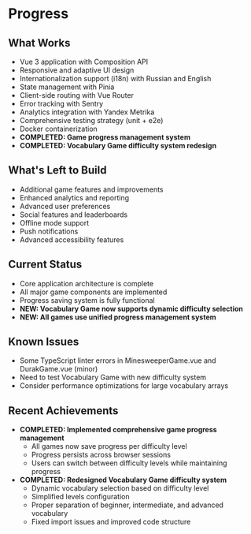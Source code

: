# Progress

## What Works
- Vue 3 application with Composition API
- Responsive and adaptive UI design
- Internationalization support (i18n) with Russian and English
- State management with Pinia
- Client-side routing with Vue Router
- Error tracking with Sentry
- Analytics integration with Yandex Metrika
- Comprehensive testing strategy (unit + e2e)
- Docker containerization
- **COMPLETED: Game progress management system**
- **COMPLETED: Vocabulary Game difficulty system redesign**

## What's Left to Build
- Additional game features and improvements
- Enhanced analytics and reporting
- Advanced user preferences
- Social features and leaderboards
- Offline mode support
- Push notifications
- Advanced accessibility features

## Current Status
- Core application architecture is complete
- All major game components are implemented
- Progress saving system is fully functional
- **NEW: Vocabulary Game now supports dynamic difficulty selection**
- **NEW: All games use unified progress management system**

## Known Issues
- Some TypeScript linter errors in MinesweeperGame.vue and DurakGame.vue (minor)
- Need to test Vocabulary Game with new difficulty system
- Consider performance optimizations for large vocabulary arrays

## Recent Achievements
- **COMPLETED: Implemented comprehensive game progress management**
  - All games now save progress per difficulty level
  - Progress persists across browser sessions
  - Users can switch between difficulty levels while maintaining progress
- **COMPLETED: Redesigned Vocabulary Game difficulty system**
  - Dynamic vocabulary selection based on difficulty level
  - Simplified levels configuration
  - Proper separation of beginner, intermediate, and advanced vocabulary
  - Fixed import issues and improved code structure 